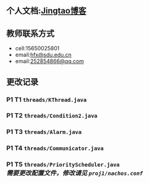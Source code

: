 ## 个人文档:[Jingtao博客](https://qfp-zjt.github.io/2017/08/02/%E6%93%8D%E4%BD%9C%E7%B3%BB%E7%BB%9F%E8%AF%BE%E7%A8%8B%E8%AE%BE%E8%AE%A1/)

## 教师联系方式
* cell:15650025801
* email:hfx@sdu.edu.cn
* email:252854866@qq.com

## 更改记录

### P1 T1 `threads/KThread.java`

### P1 T2 `threads/Condition2.java`

### P1 T3 `threads/Alarm.java`

### P1 T4 `threads/Communicator.java`

### P1 T5 `threads/PriorityScheduler.java` <br> *需要更改配置文件，修改请见 `proj1/nachos.conf`*

